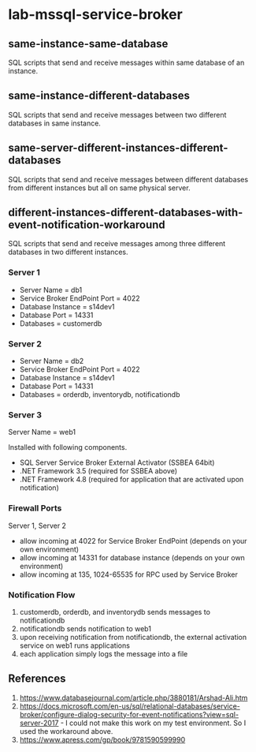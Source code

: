 # lab-mssql-service-broker

## same-instance-same-database

SQL scripts that send and receive messages within same database of an instance.

## same-instance-different-databases

SQL scripts that send and receive messages between two different databases in same instance.

## same-server-different-instances-different-databases

SQL scripts that send and receive messages between different databases from different instances but all on same physical server.

## different-instances-different-databases-with-event-notification-workaround

SQL scripts that send and receive messages among three different databases in two different instances.

### Server 1 

* Server Name = db1
* Service Broker EndPoint Port = 4022
* Database Instance = s14dev1
* Database Port = 14331
* Databases = customerdb

### Server 2

* Server Name = db2
* Service Broker EndPoint Port = 4022
* Database Instance = s14dev1
* Database Port = 14331
* Databases = orderdb, inventorydb, notificationdb

### Server 3

Server Name = web1

Installed with following components.

* SQL Server Service Broker External Activator (SSBEA 64bit)
* .NET Framework 3.5 (required for SSBEA above)
* .NET Framework 4.8 (required for application that are activated upon notification)

### Firewall Ports

Server 1, Server 2

* allow incoming at 4022 for Service Broker EndPoint (depends on your own environment)
* allow incoming at 14331 for database instance (depends on your own environment)
* allow incoming at 135, 1024-65535 for RPC used by Service Broker


### Notification Flow

1. customerdb, orderdb, and inventorydb sends messages to notificationdb
2. notificationdb sends notification to web1
3. upon receiving notification from notificationdb, the external activation service on web1 runs applications
4. each application simply logs the message into a file

## References

1. https://www.databasejournal.com/article.php/3880181/Arshad-Ali.htm
2. https://docs.microsoft.com/en-us/sql/relational-databases/service-broker/configure-dialog-security-for-event-notifications?view=sql-server-2017 - I could not make this work on my test environment.  So I used the workaround above.
3. https://www.apress.com/gp/book/9781590599990
